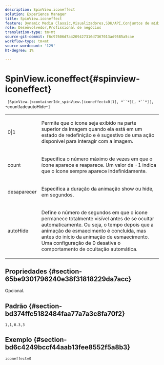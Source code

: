 ```yaml
---
description: SpinView.iconeffect
solution: Experience Manager
title: SpinView.iconeffect
feature: Dynamic Media Classic,Visualizadores,SDK/API,Conjuntos de mídias mistas
role: Desenvolvedor,Profissional de negócios
translation-type: tm+mt
source-git-commit: f6c97606d7a4209427316d7367013ad9585a5cae
workflow-type: tm+mt
source-wordcount: '129'
ht-degree: 1%

---
```



# SpinView.iconeffect{#spinview-iconeffect}

` [SpinView.|<containerId>_spinView.]iconeffect=0|1[, *``*][, *``*][, *`countfadeautoHide`*]`

<table id="table_DF2137DF9C7441B381D2B03CEE4B880A"> 
 <tbody> 
  <tr> 
   <td colname="col1"> <p> <span class="codeph"> 0|1</span> </p> </td> 
   <td colname="col2"> <p> Permite que o ícone <span class="codeph"></span> seja exibido na parte superior da imagem quando ela está em um estado de redefinição e é sugestivo de uma ação disponível para interagir com a imagem. </p> </td> 
  </tr> 
  <tr> 
   <td colname="col1"> <p> <span class="codeph"><span class="varname"> count</span></span> </p> </td> 
   <td colname="col2"> <p> Especifica o número máximo de vezes em que o ícone <span class="codeph"></span> aparece e reaparece. Um valor de <span class="codeph"> -1</span> indica que o ícone sempre aparece indefinidamente. </p> </td> 
  </tr> 
  <tr> 
   <td colname="col1"> <p><span class="codeph"><span class="varname"> desaparecer</span></span> </p> </td> 
   <td colname="col2"> <p>Especifica a duração da animação show ou hide, em segundos. </p> </td> 
  </tr> 
  <tr> 
   <td colname="col1"> <p><span class="codeph"><span class="varname"> autoHide</span></span> </p> </td> 
   <td colname="col2"> <p>Define o número de segundos em que o ícone <span class="codeph"></span> permanece totalmente visível antes de se ocultar automaticamente. Ou seja, o tempo depois que a animação de esmaecimento é concluída, mas antes do início da animação de esmaecimento. Uma configuração de <span class="codeph"> 0</span> desativa o comportamento de ocultação automática. </p> </td> 
  </tr> 
 </tbody> 
</table>

## Propriedades {#section-65be9301796240e38f31818229da7acc}

Opcional.

## Padrão {#section-bd374ffc5182484faa77a7a3c8fa70f2}

`1,1,0.3,3`

## Exemplo {#section-bd6c4249bccf44aab13fee8552f5a8b3}

`iconeffect=0`
